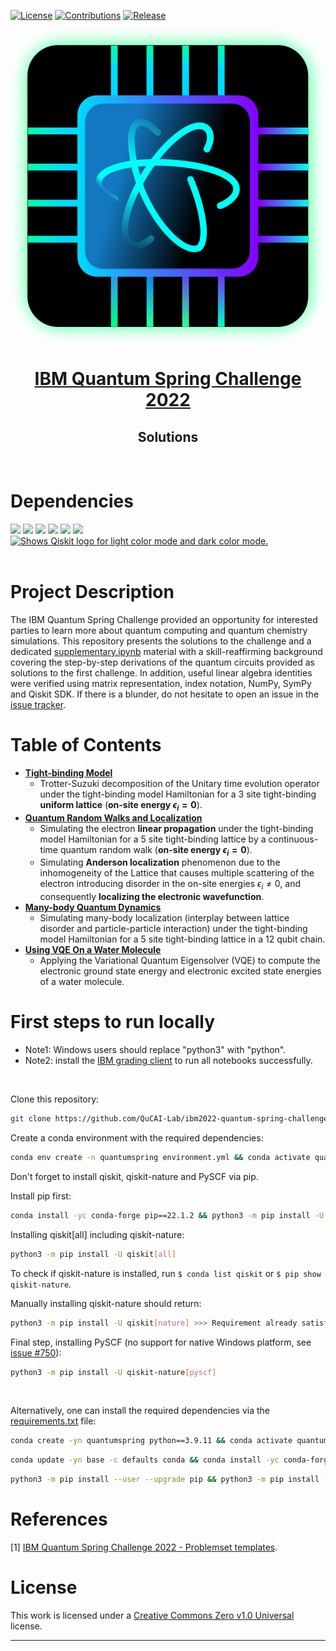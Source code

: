 <!-- Badges: -->
[![License](https://img.shields.io/github/license/QuCAI-Lab/ibm2022-quantum-spring-challenge.svg?logo=CreativeCommons&style=flat-square)](https://github.com/QuCAI-Lab/ibm2022-quantum-spring-challenge/blob/dev/LICENSE.md)
[![Contributions](https://img.shields.io/badge/contributions-welcome-orange?style=flat-square)](https://github.com/QuCAI-Lab/ibm2022-quantum-spring-challenge/pulls)
[![Release](https://img.shields.io/github/release/QuCAI-Lab/ibm2022-quantum-spring-challenge.svg)](https://github.com/QuCAI-Lab/ibm2022-quantum-spring-challenge/releases)

<!-- Logo: -->
<div align="center">
  <a href="https://qucai-lab.github.io/"><img src="https://github.com/QuCAI-Lab/qucai-lab.github.io/blob/main/assets/QuCAI-Lab.png" height="500" width="500" /></a>
</div>

<!-- Title: -->
<div align="center">
  <h1> <a href="https://challenges.quantum-computing.ibm.com/spring-2022"> IBM Quantum Spring Challenge 2022 </a></h1>
  <h2> Solutions
</div>
<br>

<!-- Dependencies: -->
# Dependencies
<a href="https://www.python.org/" target="_blank" rel="noopener noreferrer"><img height="27" src="https://www.python.org/static/img/python-logo.png"></a>
<a href="https://matplotlib.org" target="_blank" rel="noopener noreferrer"><img height="27" src="https://matplotlib.org/_static/images/logo2.svg"></a>
<a href="https://numpy.org/" target="_blank" rel="noopener noreferrer"><img height="27" src="https://numpy.org/images/logo.svg"></a>
<a href="https://www.sympy.org/en/index.html" target="_blank" rel="noopener noreferrer"><img height="27" src="https://www.sympy.org/static/images/logo.png"></a>
<a href="https://scipy.org/" target="_blank" rel="noopener noreferrer"><img height="27" src="https://scipy.org/images/logo.svg"></a>
<a href="https://pyscf.org/" target="_blank" rel="noopener noreferrer"><img height="27" src="https://pyscf.org/_images/pyscf-logo.png"></a>
<a href="https://qiskit.org/" target="_blank" rel="noopener noreferrer">
  <picture>
    <source media="(prefers-color-scheme: dark)" srcset="https://qiskit.org/documentation/stable/0.19/_static/logo.png">
    <img alt="Shows Qiskit logo for light color mode and dark color mode." src="https://upload.wikimedia.org/wikipedia/commons/thumb/5/51/Qiskit-Logo.svg/1200px-Qiskit-Logo.svg.png" height="27">
  </picture>
</a>
<br>
<br>
  

# Project Description

The IBM Quantum Spring Challenge provided an opportunity for interested parties to learn more about quantum computing and quantum chemistry simulations. This repository presents the solutions to the challenge and a dedicated [supplementary.ipynb](supplementary.ipynb) material with a skill-reaffirming background covering the step-by-step derivations of the quantum circuits provided as solutions to the first challenge. In addition, useful linear algebra identities were verified using matrix representation, index notation, NumPy, SymPy and Qiskit SDK. If there is a blunder, do not hesitate to open an issue in the [issue tracker](https://github.com/QuCAI-Lab/ibm2022-quantum-spring-challenge/issues).
  
  
# Table of Contents

- **[Tight-binding Model](https://github.com/QuCAI-Lab/ibm2022-quantum-spring-challenge/blob/dev/exercise1/solution1.ipynb)**
  - Trotter-Suzuki decomposition of the Unitary time evolution operator under the tight-binding model Hamiltonian for a 3 site tight-binding **uniform lattice** (**on-site energy $\epsilon_i = 0$**).
- **[Quantum Random Walks and Localization](https://github.com/QuCAI-Lab/ibm2022-quantum-spring-challenge/blob/dev/exercise2/solution2.ipynb)**
  - Simulating the electron **linear propagation** under the tight-binding model Hamiltonian for a 5 site tight-binding lattice by a continuous-time quantum random walk (**on-site energy $\epsilon_i = 0$**). 
  - Simulating **Anderson localization** phenomenon due to the inhomogeneity of the Lattice that causes multiple scattering of the electron introducing disorder in the on-site energies $\epsilon_i \neq 0$, and consequently **localizing the electronic wavefunction**.
- **[Many-body Quantum Dynamics](https://github.com/QuCAI-Lab/ibm2022-quantum-spring-challenge/blob/dev/exercise3/solution3.ipynb)**
  - Simulating many-body localization (interplay between lattice disorder and particle-particle interaction) under the tight-binding model Hamiltonian for a 5 site tight-binding lattice in a 12 qubit chain.
- **[Using VQE On a Water Molecule](https://github.com/QuCAI-Lab/ibm2022-quantum-spring-challenge/blob/dev/exercise4/solution4.ipynb)**
  - Applying the Variational Quantum Eigensolver (VQE) to compute the electronic ground state energy and electronic excited state energies of a water molecule.
  
  
# First steps to run locally

- Note1: Windows users should replace "python3" with "python".
- Note2: install the [IBM grading client](https://github.com/qiskit-community/Quantum-Challenge-Grader#run-locally) to run all notebooks successfully.
  
<br>
  
Clone this repository:
```bash
git clone https://github.com/QuCAI-Lab/ibm2022-quantum-spring-challenge.git && cd ibm2022-quantum-spring-challenge
```
Create a conda environment with the required dependencies:
```bash
conda env create -n quantumspring environment.yml && conda activate quantumspring
```
Don't forget to install qiskit, qiskit-nature and PySCF via pip. 

Install pip first:
```bash
conda install -yc conda-forge pip==22.1.2 && python3 -m pip install -U --upgrade pip
```
Installing qiskit[all] including qiskit-nature:
```bash
python3 -m pip install -U qiskit[all]
```
To check if qiskit-nature is installed, run `$ conda list qiskit` or `$ pip show qiskit-nature`. 
  
Manually installing qiskit-nature should return:
```bash
python3 -m pip install -U qiskit[nature] >>> Requirement already satisfied
```
Final step, installing PySCF (no support for native Windows platform, see [issue #750](https://github.com/pyscf/pyscf/issues/750)):
```bash
python3 -m pip install -U qiskit-nature[pyscf]
```

  
<br>
  
Alternatively, one can install the required dependencies via the [requirements.txt](requirements.txt) file:
```bash
conda create -yn quantumspring python==3.9.11 && conda activate quantumspring
```
```bash
conda update -yn base -c defaults conda && conda install -yc conda-forge pip==22.1.2
```
```bash
python3 -m pip install --user --upgrade pip && python3 -m pip install -r requirements.txt
```

  
# References
  
\[1] [IBM Quantum Spring Challenge 2022 - Problemset templates](https://github.com/qiskit-community/ibm-quantum-spring-challenge-2022).
  
  
# License

This work is licensed under a [Creative Commons Zero v1.0 Universal](LICENSE.md) license.

<hr>
